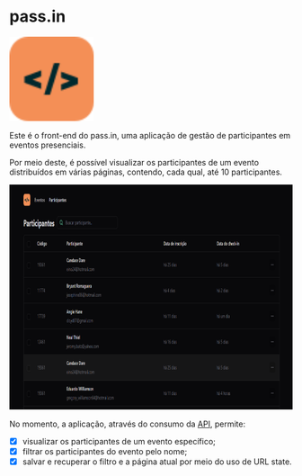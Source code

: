 # pass.in

<img src="./src/assets/img/nlw-unite-icon.svg" height="150" alt="Logo da aplicação" />

Este é o front-end do pass.in, uma aplicação de gestão de participantes em eventos presenciais.

Por meio deste, é possível visualizar os participantes de um evento distribuídos em várias páginas, contendo, cada qual, até 10 participantes.

<img src="./src/assets/img/screenshot-1.png" height="400" alt="Imagem da aplicação" />

No momento, a aplicação, através do consumo da [API](https://github.com/andrade-tiago/rocketseat-pass.in-api), permite:

- [x] visualizar os participantes de um evento específico;
- [x] filtrar os participantes do evento pelo nome;
- [x] salvar e recuperar o filtro e a página atual por meio do uso de URL state.

